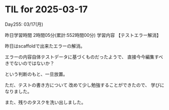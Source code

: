 # TIL for 2025-03-17
Day255: 03/17(月)

昨日学習時間 2時間05分(累計:552時間00分)
学習内容 【テストエラー解消】

昨日はscaffoldで出来たエラーの解消。

エラーの内容自体テストデータに基づくものだったようで、
直接今今編集すべきでないのではないか？

という判断のもと、一旦放置。

ただ、テストの書き方について
改めて少し勉強することができたので、
学びになりました。

また、残りのタスクを洗い出しました。